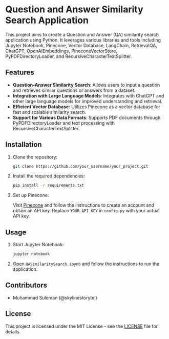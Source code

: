 # Question and Answer Similarity Search Application

This project aims to create a Question and Answer (QA) similarity search application using Python. It leverages various libraries and tools including Jupyter Notebook, Pinecone, Vector Database, LangChain, RetrievalQA, ChatGPT, OpenAIEmbeddings, PineconeVectorStore, PyPDFDirectoryLoader, and RecursiveCharacterTextSplitter.

## Features

- **Question-Answer Similarity Search**: Allows users to input a question and retrieves similar questions or answers from a dataset.
- **Integration with Large Language Models**: Integrates with ChatGPT and other large language models for improved understanding and retrieval.
- **Efficient Vector Database**: Utilizes Pinecone as a vector database for fast and scalable similarity search.
- **Support for Various Data Formats**: Supports PDF documents through PyPDFDirectoryLoader and text processing with RecursiveCharacterTextSplitter.

## Installation

1. Clone the repository:

    ```bash
    git clone https://github.com/your_username/your_project.git
    ```

2. Install the required dependencies:

    ```bash
    pip install -r requirements.txt
    ```

3. Set up Pinecone:
   
   Visit [Pinecone](https://www.pinecone.io/) and follow the instructions to create an account and obtain an API key. Replace `YOUR_API_KEY` in `config.py` with your actual API key.

## Usage

1. Start Jupyter Notebook:

    ```bash
    jupyter notebook
    ```

2. Open `QASimilaritySearch.ipynb` and follow the instructions to run the application.

## Contributors

- Muhammad Suleman (@skylinestorytel)

## License

This project is licensed under the MIT License - see the [LICENSE](LICENSE) file for details.
